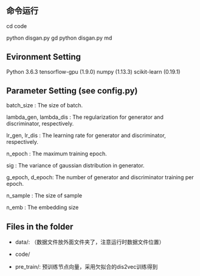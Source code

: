 ## 命令运行

cd code

python disgan.py gd
python disgan.py md


## Evironment Setting
Python 3.6.3
tensorflow-gpu (1.9.0)
numpy (1.13.3)
scikit-learn (0.19.1)


## Parameter Setting (see config.py)
batch_size : The size of batch.

lambda_gen, lambda_dis : The regularization for generator and discriminator, respectively.

lr_gen, lr_dis : The learning rate for generator and discriminator, respectively.

n_epoch : The maximum training epoch.

sig : The variance of gaussian distribution in generator.

g_epoch, d_epoch: The number of generator and discriminator training per epoch.

n_sample : The size of sample

n_emb : The embedding size

## Files in the folder

* data/: （数据文件放外面文件夹了，注意运行时数据文件位置）

* code/

* pre_train/: 预训练节点向量，采用欠拟合的dis2vec训练得到










